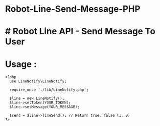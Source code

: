 # Robot-Line-Send-Message-PHP
# # Robot Line API - Send Message To User

# Usage :

```
<?php 
  use LineNotify\LineNotify;
  
  require_once './lib/LineNotify.php';
  
  $line = new LineNotify();
  $line->setToken(YOUR_TOKEN);
  $line->setMessage(YOUR_MESSAGE);
  
  $send = $line->lineSend(); // Return true, false (1, 0)
?>
```
